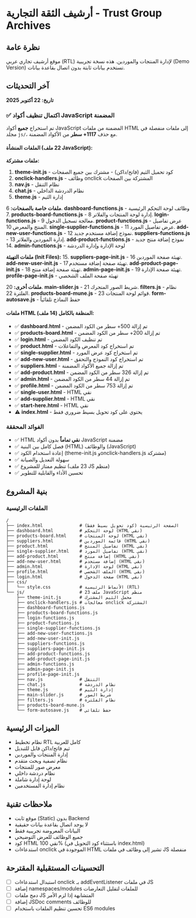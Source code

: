 # أرشيف الثقة التجارية - Trust Group Archives

## نظرة عامة
موقع أرشيف تجاري عربي (RTL) لإدارة المنتجات والموردين. هذه نسخة تجريبية (Demo Version) تستخدم بيانات ثابتة بدون اتصال بقاعدة بيانات.

## آخر التحديثات
**تاريخ: 22 أكتوبر 2025**

### ✅ اكتمال تنظيف أكواد JavaScript المضمنة
تم استخراج **جميع** أكواد JavaScript المضمنة من ملفات HTML إلى ملفات منفصلة في مجلد `js/`، مع حذف **1117+ سطر** من الأكواد المضمنة.

#### الملفات المنشأة (22 ملف JavaScript):

**ملفات مشتركة:**
1. **theme-init.js** - كود تحميل الثيم (فاتح/داكن) - مشترك بين جميع الصفحات
2. **onclick-handlers.js** - وظائف onclick المشتركة بين الصفحات
3. **nav.js** - نظام التنقل
4. **chat.js** - نظام الدردشة الداخلي
5. **theme.js** - إدارة الثيم

**ملفات خاصة بالصفحات:**
6. **dashboard-functions.js** - وظائف لوحة التحكم الرئيسية
7. **products-board-functions.js** - إدارة لوحة المنتجات والفلاتر
8. **login-functions.js** - معالجة تسجيل الدخول
9. **product-functions.js** - عرض تفاصيل المنتج والمعرض
10. **single-supplier-functions.js** - عرض تفاصيل المورد
11. **add-new-user-functions.js** - نموذج إضافة مستخدم جديد
12. **suppliers-functions.js** - إدارة الموردين والفلاتر
13. **add-product-functions.js** - نموذج إضافة منتج جديد
14. **admin-functions.js** - لوحة الإدارة وإدارة الدردشة

**ملفات التهيئة (Init Files):**
15. **suppliers-page-init.js** - تهيئة صفحة الموردين
16. **add-new-user-init.js** - تهيئة صفحة إضافة مستخدم
17. **add-product-page-init.js** - تهيئة صفحة إضافة منتج
18. **admin-page-init.js** - تهيئة صفحة الإدارة
19. **profile-page-init.js** - تهيئة صفحة الملف الشخصي

**ملفات أخرى:**
20. **main-slider.js** - شريط الصور المتحرك
21. **filters.js** - نظام الفلترة
22. **products-board-mune.js** - قوائم لوحة المنتجات
23. **form-autosave.js** - حفظ النماذج تلقائياً

#### ملفات HTML المنظفة بالكامل (14 ملف):
- ✅ **dashboard.html** - تم إزالة 500+ سطر من الكود المضمن
- ✅ **products-board.html** - تم إزالة 200+ سطر من الكود المضمن
- ✅ **login.html** - تم تنظيف الكود المضمن
- ✅ **product.html** - تم استخراج كود المعرض والتفاعلات
- ✅ **single-supplier.html** - تم استخراج كود عرض المورد
- ✅ **add-new-user.html** - تم استخراج كود النموذج والتحقق
- ✅ **suppliers.html** - تم إزالة جميع الأكواد المضمنة
- ✅ **add-product.html** - تم إزالة 326 سطر من الكود المضمن
- ✅ **admin.html** - تم إزالة 44 سطر من الكود المضمن
- ✅ **profile.html** - تم إزالة 753 سطر من الكود المضمن
- ✅ **single-user.html** - HTML نقي
- ✅ **add-supplier.html** - HTML نقي
- ✅ **start-here.html** - HTML نقي
- ⚠️ **index.html** - يحتوي على كود تحويل بسيط ضروري فقط

### الفوائد المحققة
- ✅ HTML **نقي تماماً** بدون أكواد JavaScript مضمنة
- ✅ فصل كامل بين البنية (HTML) والوظائف (JavaScript)
- ✅ إعادة استخدام الكود (theme-init.js وonclick-handlers.js مشتركة)
- ✅ سهولة التعديل والصيانة
- ✅ تنظيم ممتاز للمشروع (23 ملف JS منظم)
- ✅ تحسين الأداء والقابلية للتطوير

## بنية المشروع

### الملفات الرئيسية
```
/
├── index.html              # الصفحة الرئيسية (كود تحويل بسيط فقط)
├── dashboard.html          # لوحة التحكم (HTML نقي)
├── products-board.html     # لوحة المنتجات (HTML نقي)
├── suppliers.html          # قائمة الموردين (HTML نقي)
├── product.html            # تفاصيل المنتج (HTML نقي)
├── single-supplier.html    # تفاصيل المورد (HTML نقي)
├── add-product.html        # إضافة منتج (HTML نقي)
├── add-new-user.html       # إضافة مستخدم (HTML نقي)
├── admin.html              # لوحة الإدارة (HTML نقي)
├── profile.html            # الملف الشخصي (HTML نقي)
├── login.html              # صفحة الدخول (HTML نقي)
├── css/
│   └── style.css           # الأنماط الرئيسية (RTL)
└── js/                     # 23 ملف JavaScript منظم
    ├── theme-init.js       # محمل الثيم المشترك
    ├── onclick-handlers.js # معالجات onclick المشتركة
    ├── dashboard-functions.js
    ├── products-board-functions.js
    ├── login-functions.js
    ├── product-functions.js
    ├── single-supplier-functions.js
    ├── add-new-user-functions.js
    ├── add-new-user-init.js
    ├── suppliers-functions.js
    ├── suppliers-page-init.js
    ├── add-product-functions.js
    ├── add-product-page-init.js
    ├── admin-functions.js
    ├── admin-page-init.js
    ├── profile-page-init.js
    ├── nav.js              # التنقل
    ├── chat.js             # نظام الدردشة
    ├── theme.js            # إدارة الثيم
    ├── main-slider.js      # شريط الصور
    ├── filters.js          # نظام الفلترة
    ├── products-board-mune.js
    └── form-autosave.js    # حفظ تلقائي
```

## الميزات الرئيسية
- نظام تخطيط RTL كامل للعربية
- ثيم فاتح/داكن قابل للتبديل
- إدارة المنتجات والموردين
- نظام تصفية وبحث متقدم
- معرض صور للمنتجات
- نظام دردشة داخلي
- لوحة إدارة شاملة
- نظام إدارة المستخدمين

## ملاحظات تقنية
- موقع ثابت (Static) بدون Backend
- لا يوجد اتصال بقاعدة بيانات حقيقية
- البيانات المعروضة تجريبية فقط
- جميع الوظائف للعرض التوضيحي
- كود HTML نقي 100% (باستثناء كود التحويل في index.html)
- استدعاءات onclick الموجودة في HTML تشير إلى وظائف في ملفات JS منفصلة

## التحسينات المستقبلية المقترحة
- [ ] استبدال استدعاءات onclick بـ addEventListener في ملفات JS
- [ ] إضافة namespaces/modules للملفات لتقليل التعارضات
- [ ] دمج ملفات JS المتشابهة إذا لزم الأمر
- [ ] إضافة JSDoc comments للوظائف
- [ ] تحسين تنظيم الملفات باستخدام ES6 modules
